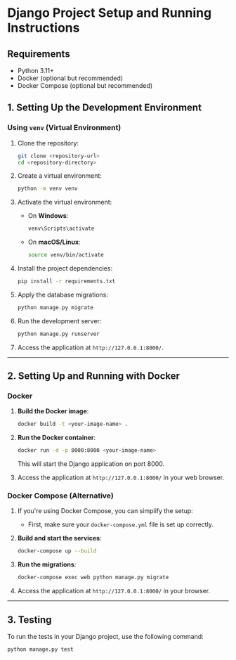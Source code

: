 # Django Project Setup and Running Instructions

## Requirements

- Python 3.11+
- Docker (optional but recommended)
- Docker Compose (optional but recommended)

## 1. Setting Up the Development Environment

### Using `venv` (Virtual Environment)

1. Clone the repository:

    ```bash
    git clone <repository-url>
    cd <repository-directory>
    ```

2. Create a virtual environment:

    ```bash
    python -m venv venv
    ```

3. Activate the virtual environment:

    - On **Windows**:

      ```bash
      venv\Scripts\activate
      ```

    - On **macOS/Linux**:

      ```bash
      source venv/bin/activate
      ```

4. Install the project dependencies:

    ```bash
    pip install -r requirements.txt
    ```

5. Apply the database migrations:

    ```bash
    python manage.py migrate
    ```

6. Run the development server:

    ```bash
    python manage.py runserver
    ```

7. Access the application at `http://127.0.0.1:8000/`.

---

## 2. Setting Up and Running with Docker

### Docker

1. **Build the Docker image**:

    ```bash
    docker build -t <your-image-name> .
    ```

2. **Run the Docker container**:

    ```bash
    docker run -d -p 8000:8000 <your-image-name>
    ```

    This will start the Django application on port 8000.

3. Access the application at `http://127.0.0.1:8000/` in your web browser.

### Docker Compose (Alternative)

1. If you're using Docker Compose, you can simplify the setup:

    - First, make sure your `docker-compose.yml` file is set up correctly.
  
2. **Build and start the services**:

    ```bash
    docker-compose up --build
    ```

3. **Run the migrations**:

    ```bash
    docker-compose exec web python manage.py migrate
    ```

4. Access the application at `http://127.0.0.1:8000/` in your browser.

---

## 3. Testing

To run the tests in your Django project, use the following command:

```bash
python manage.py test

